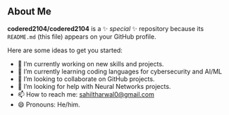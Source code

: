 ## About Me


**codered2104/codered2104** is a ✨ _special_ ✨ repository because its `README.md` (this file) appears on your GitHub profile.

Here are some ideas to get you started:

- 🔭 I’m currently working on new  skills and projects.
- 🌱 I’m currently learning coding languages for cybersecurity and AI/ML
- 👯 I’m looking to collaborate on GitHub projects.
- 🤔 I’m looking for help with Neural Networks projects.
- 📫 How to reach me: sahiltharwal0@gmail.com
- 😄 Pronouns: He/him.



